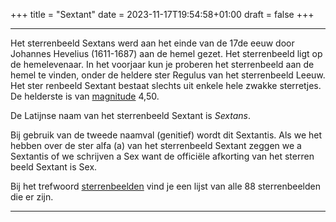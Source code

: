 +++
title = "Sextant"
date = 2023-11-17T19:54:58+01:00
draft = false
+++

---
Het sterrenbeeld Sextans werd aan het einde van de 17de eeuw door
Johannes Hevelius (1611-1687) aan de hemel gezet. Het sterrenbeeld ligt
op de hemelevenaar. In het voorjaar kun je proberen het sterrenbeeld aan
de hemel te vinden, onder de heldere ster Regulus van het sterrenbeeld
Leeuw. Het ster renbeeld Sextant bestaat slechts uit enkele hele zwakke
sterretjes. De helderste is van [magnitude](/encyclopedie/magnitude) 4,50.

De Latijnse naam van het sterrenbeeld Sextant is *Sextans*.

Bij gebruik van de tweede naamval (genitief) wordt dit Sextantis. Als we
het hebben over de ster alfa (a) van het sterrenbeeld Sextant zeggen we
a Sextantis of we schrijven a Sex want de officiële afkorting van het
sterren beeld Sextant is Sex.

Bij het trefwoord [sterrenbeelden](/encyclopedie/sterrenbeeld) vind je een
lijst van alle 88 sterrenbeelden die er zijn.

---
